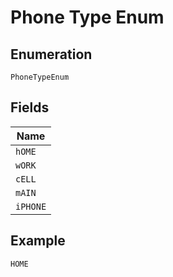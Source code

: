 
# Phone Type Enum

## Enumeration

`PhoneTypeEnum`

## Fields

| Name |
|  --- |
| `hOME` |
| `wORK` |
| `cELL` |
| `mAIN` |
| `iPHONE` |

## Example

```
HOME
```

